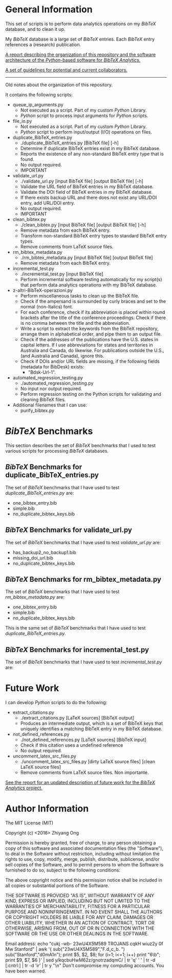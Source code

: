 #	General Information

This set of scripts is to perform data analytics operations on my *BibTeX*
	database, and to clean it up.



My *BibTeX* database is a large set of *BibTeX* entries.
	Each *BibTeX* entry references a (research) publication.



[A report describing the organization of this repository and the software
	architecture of the *Python*-based software for *BibTeX Analytics*.](https://github.com/eda-ricercatore/bibtex-analytics/blob/master/notes/report/report.pdf)

[A set of guidelines for potential and current collaborators.](https://github.com/eda-ricercatore/bibtex-analytics/blob/master/notes/guidelines/guidelines.pdf)



---

Old notes about the organization of this repository.


It contains the following scripts:
+ queue_ip_arguments.py
	- Not executed as a script. Part of my custom *Python* Library.
	- *Python* script to process input arguments for *Python* scripts.
+ file_io.py
	- Not executed as a script. Part of my custom *Python* Library.
	- *Python* script to perform input/output (I/O) operations on files. 
+ duplicate_BibTeX_entries.py
	- ./duplicate_BibTeX_entries.py [BibTeX file] [-h]
	- Determine if duplicate BibTeX entries exist in my BibTeX
		database.
	- Reports the existence of any non-standard BibTeX entry type
		that is found.
	- No output required.
	- IMPORTANT
+ validate_url.py
	- ./validate_url.py [input BibTeX file] [output BibTeX file] [-h]
	- Validate the URL field of BibTeX entries in my BibTeX database.
	- Validate the DOI field of BibTeX entries in my BibTeX database.
	- If there exists backup URL and there does not exist any URL/DOI
		entry, add URL/DOI entry.
	- No output required.
	- IMPORTANT
+ clean_bibtex.py
	- ./clean_bibtex.py [input BibTeX file] [output BibTeX file] [-h]
	- Remove metadata from each BibTeX entry.
	- Transform non-standard BibTeX entry types to standard BibTeX
		entry types.
	- Remove comments from LaTeX source files.
+ rm_bibtex_metadata.py
	- ./rm_bibtex_metadata.py [input BibTeX file] [output BibTeX file]
	- Remove metadata from each BibTeX entry.
+ incremental_test.py
	- ./incremental_test.py [input BibTeX file]
	- Perform incremental software testing automatically for my script(s) that
		perform data analytics operations with my BibTeX database.
+ z-altri-BibTeX-operazioni.py
	- Perform miscellaneous tasks to clean up the BibTeX file.
	- Check if the ampersand is surrounded by curly braces and set
		to the normal (non-Italics) font.
	- For each conference, check if its abbreviation is placed within
		round brackets after the title of the conference proceedings.
	  Check if there is no comma between the title and the
		abbreviation.
	- Write a script to extract the keywords from the BibTeX
		repository, arrange them in alphabetical order, and pipe them
		to an output file.
	- Check if the addresses of the publications have the U.S. states
		in capital letters.
		If I use abbreviations for states and territories in Australia
		and Canada, do likewise.
		For publications outside the U.S., (and Australia and Canada),
		ignore this.
	- Check if DOIs and/or URL fields are missing, if the following
		fields (metadata for BibDesk) exists:
		- "Bdsk-Url-1". 
+ automated_regression_testing.py
	- ./automated_regression_testing.py
	- No input nor output required.
	- Perform regression testing on the Python scripts for validating
		and cleaning BibTeX files.
+ Additional filenames that I can use:
	- purify_bibtex.py








#	*BibTeX* Benchmarks

This section describes the set of *BibTeX* benchmarks that I used to
	test various scripts for processing *BibTeX* databases. 

##	*BibTeX* Benchmarks for duplicate_BibTeX_entries.py

The set of *BibTeX* benchmarks that I have used to test
	*duplicate_BibTeX_entries.py* are:
+ one_bibtex_entry.bib
+ simple.bib
+ no_duplicate_bibtex_keys.bib


##	*BibTeX* Benchmarks for validate_url.py

The set of *BibTeX* benchmarks that I have used to test
	*validate_url.py* are:
+ has_backup2_no_backup1.bib
+ missing_doi_url.bib
+ no_duplicate_bibtex_keys.bib


##	*BibTeX* Benchmarks for rm_bibtex_metadata.py

The set of *BibTeX* benchmarks that I have used to test
	*rm_bibtex_metadata.py* are:
+ one_bibtex_entry.bib
+ simple.bib
+ no_duplicate_bibtex_keys.bib

This is the same set of *BibTeX* benchmarks that I have used to test
	*duplicate_BibTeX_entries.py*.


##	*BibTeX* Benchmarks for incremental_test.py

The set of *BibTeX* benchmarks that I have used to test
	*incremental_test.py* are:






#	Future Work

I can develop *Python* scripts to do the following:
+ extract_citations.py
	- ./extract_citations.py [LaTeX sources] [BibTeX output]
	- Produces an intermediate output, which is a set of BibTeX keys
		that uniquely identifies a matching BibTeX entry in my BibTeX
		database.
+ not_defined_references.py
	- ./not_defined_references.py  [LaTeX sources] [BibTeX input]
	- Check if this citation uses a undefined reference
	- No output required.
+ uncomment_latex_src_files.py
	- ./uncomment_latex_src_files.py [dirty LaTeX source files] [clean LaTeX source files]
	- Remove comments from LaTeX source files. Non importante.

[See the report for an updated description of future work for the *BibTeX Analytics* project.](https://github.com/eda-ricercatore/bibtex-analytics/blob/master/notes/report/report.pdf)





#	Author Information

The MIT License (MIT)

Copyright (c) <2016> Zhiyang Ong

Permission is hereby granted, free of charge, to any person obtaining a copy of this software and associated documentation files (the "Software"), to deal in the Software without restriction, including without limitation the rights to use, copy, modify, merge, publish, distribute, sublicense, and/or sell copies of the Software, and to permit persons to whom the Software is furnished to do so, subject to the following conditions:

The above copyright notice and this permission notice shall be included in all copies or substantial portions of the Software.

THE SOFTWARE IS PROVIDED "AS IS", WITHOUT WARRANTY OF ANY KIND, EXPRESS OR IMPLIED, INCLUDING BUT NOT LIMITED TO THE WARRANTIES OF MERCHANTABILITY, FITNESS FOR A PARTICULAR PURPOSE AND NONINFRINGEMENT. IN NO EVENT SHALL THE AUTHORS OR COPYRIGHT HOLDERS BE LIABLE FOR ANY CLAIM, DAMAGES OR OTHER LIABILITY, WHETHER IN AN ACTION OF CONTRACT, TORT OR OTHERWISE, ARISING FROM, OUT OF OR IN CONNECTION WITH THE SOFTWARE OR THE USE OR OTHER DEALINGS IN THE SOFTWARE.

Email address: echo "cukj -wb- 23wU4X5M589 TROJANS cqkH wiuz2y 0f Mw Stanford" | awk '{ sub("23wU4X5M589","F.d_c_b. ") sub("Stanford","d0mA1n"); print $5, $2, $8; for (i=1; i<=1; i++) print "6\b"; print $9, $7, $6 }' | sed y/kqcbuHwM62z/gnotrzadqmC/ | tr 'q' ' ' | tr -d [:cntrl:] | tr -d 'ir' | tr y "\n"		Don't compromise my computing accounts. You have been warned.

